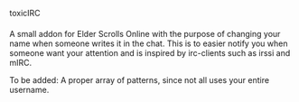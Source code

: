toxicIRC
####

A small addon for Elder Scrolls Online with the purpose of changing your name when someone writes it in the chat.
This is to easier notify you when someone want your attention and is inspired by irc-clients such as irssi and mIRC.

To be added:
A proper array of patterns, since not all uses your entire username.